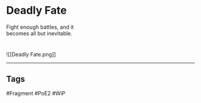 # Deadly Fate
Fight enough battles, and it  
becomes all but inevitable.

#
![[Deadly Fate.png]]

---
## Tags
#Fragment 
#PoE2 
#WiP 
